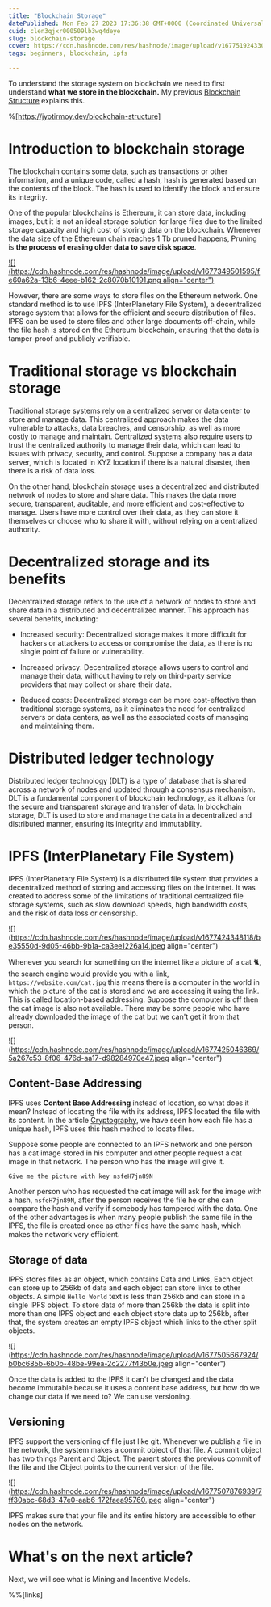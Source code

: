 ```yaml
---
title: "Blockchain Storage"
datePublished: Mon Feb 27 2023 17:36:38 GMT+0000 (Coordinated Universal Time)
cuid: clen3qjxr000509lb3wq4deye
slug: blockchain-storage
cover: https://cdn.hashnode.com/res/hashnode/image/upload/v1677519243300/f388952f-18d1-40cf-8a74-aa39cbc0f0c8.jpeg
tags: beginners, blockchain, ipfs

---
```


To understand the storage system on blockchain we need to first understand **what we store in the blockchain.** My previous [Blockchain Structure](https://jyotirmoy.dev/blockchain-structure) explains this.

%[https://jyotirmoy.dev/blockchain-structure] 

# Introduction to blockchain storage

The blockchain contains some data, such as transactions or other information, and a unique code, called a hash, hash is generated based on the contents of the block. The hash is used to identify the block and ensure its integrity.

One of the popular blockchains is Ethereum, it can store data, including images, but it is not an ideal storage solution for large files due to the limited storage capacity and high cost of storing data on the blockchain. Whenever the data size of the Ethereum chain reaches 1 Tb pruned happens, Pruning is **the process of erasing older data to save disk space**.

[![](https://cdn.hashnode.com/res/hashnode/image/upload/v1677349501595/fe60a62a-13b6-4eee-b162-2c8070b10191.png align="center")](https://etherscan.io/chartsync/chaindefault)

However, there are some ways to store files on the Ethereum network. One standard method is to use IPFS (InterPlanetary File System), a decentralized storage system that allows for the efficient and secure distribution of files. IPFS can be used to store files and other large documents off-chain, while the file hash is stored on the Ethereum blockchain, ensuring that the data is tamper-proof and publicly verifiable.

# Traditional storage vs blockchain storage

Traditional storage systems rely on a centralized server or data center to store and manage data. This centralized approach makes the data vulnerable to attacks, data breaches, and censorship, as well as more costly to manage and maintain. Centralized systems also require users to trust the centralized authority to manage their data, which can lead to issues with privacy, security, and control. Suppose a company has a data server, which is located in XYZ location if there is a natural disaster, then there is a risk of data loss.

On the other hand, blockchain storage uses a decentralized and distributed network of nodes to store and share data. This makes the data more secure, transparent, auditable, and more efficient and cost-effective to manage. Users have more control over their data, as they can store it themselves or choose who to share it with, without relying on a centralized authority.

# Decentralized storage and its benefits

Decentralized storage refers to the use of a network of nodes to store and share data in a distributed and decentralized manner. This approach has several benefits, including:

* Increased security: Decentralized storage makes it more difficult for hackers or attackers to access or compromise the data, as there is no single point of failure or vulnerability.
    
* Increased privacy: Decentralized storage allows users to control and manage their data, without having to rely on third-party service providers that may collect or share their data.
    
* Reduced costs: Decentralized storage can be more cost-effective than traditional storage systems, as it eliminates the need for centralized servers or data centers, as well as the associated costs of managing and maintaining them.
    

# Distributed ledger technology

Distributed ledger technology (DLT) is a type of database that is shared across a network of nodes and updated through a consensus mechanism. DLT is a fundamental component of blockchain technology, as it allows for the secure and transparent storage and transfer of data. In blockchain storage, DLT is used to store and manage the data in a decentralized and distributed manner, ensuring its integrity and immutability.

# IPFS (InterPlanetary File System)

IPFS (InterPlanetary File System) is a distributed file system that provides a decentralized method of storing and accessing files on the internet. It was created to address some of the limitations of traditional centralized file storage systems, such as slow download speeds, high bandwidth costs, and the risk of data loss or censorship.

![](https://cdn.hashnode.com/res/hashnode/image/upload/v1677424348118/be35550d-9d05-46bb-9b1a-ca3ee1226a14.jpeg align="center")

Whenever you search for something on the internet like a picture of a cat 🐈, the search engine would provide you with a link, `https://website.com/cat.jpg` this means there is a computer in the world in which the picture of the cat is stored and we are accessing it using the link. This is called location-based addressing. Suppose the computer is off then the cat image is also not available. There may be some people who have already downloaded the image of the cat but we can't get it from that person.

![](https://cdn.hashnode.com/res/hashnode/image/upload/v1677425046369/5a267c53-8f06-476d-aa17-d98284970e47.jpeg align="center")

## Content-Base Addressing

IPFS uses **Content Base Addressing** instead of location, so what does it mean? Instead of locating the file with its address, IPFS located the file with its content. In the article [Cryptography](https://jyotirmoy.dev/cryptography), we have seen how each file has a unique hash, IPFS uses this hash method to locate files.

Suppose some people are connected to an IPFS network and one person has a cat image stored in his computer and other people request a cat image in that network. The person who has the image will give it.

```bash
Give me the picture with key nsfeH7jn89N
```

Another person who has requested the cat image will ask for the image with a hash, `nsfeH7jn89N`, after the person receives the file he or she can compare the hash and verify if somebody has tampered with the data. One of the other advantages is when many people publish the same file in the IPFS, the file is created once as other files have the same hash, which makes the network very efficient.

## Storage of data

IPFS stores files as an object, which contains Data and Links, Each object can store up to 256kb of data and each object can store links to other objects. A simple `Hello World` text is less than 256kb and can store in a single IPFS object. To store data of more than 256kb the data is split into more than one IPFS object and each object store data up to 256kb, after that, the system creates an empty IPFS object which links to the other split objects.

![](https://cdn.hashnode.com/res/hashnode/image/upload/v1677505667924/b0bc685b-6b0b-48be-99ea-2c2277f43b0e.jpeg align="center")

Once the data is added to the IPFS it can't be changed and the data become immutable because it uses a content base address, but how do we change our data if we need to? We can use versioning.

## Versioning

IPFS support the versioning of file just like git. Whenever we publish a file in the network, the system makes a commit object of that file. A commit object has two things Parent and Object. The parent stores the previous commit of the file and the Object points to the current version of the file.

![](https://cdn.hashnode.com/res/hashnode/image/upload/v1677507876939/7ff30abc-68d3-47e0-aab6-172faea95760.jpeg align="center")

IPFS makes sure that your file and its entire history are accessible to other nodes on the network.

# What's on the next article?

Next, we will see what is Mining and Incentive Models.

%%[links]